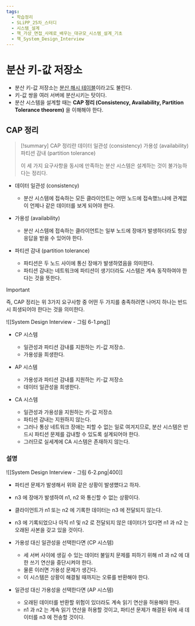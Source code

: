 ```yaml
---
tags:
  - 학습정리
  - SLiPP_25차_스터디
  - 시스템_설계
  - 책_가상_면접_사례로_배우는_대규모_시스템_설계_기초
  - 책_System_Design_Interview
---
```

# 분산 키-값 저장소

- 분산 키-값 저장소는 <u>분산 해시 테이블</u>이라고도 불린다.
- 키-값 쌍을 여러 서버에 분산시키는 탓이다.
- 분산 시스템을 설계할 때는 **CAP 정리 (Consistency, Availability, Partition Tolerance theorem)** 을 이해해야 한다.

## CAP 정리

> [!summary] CAP 정리란
> 데이터 일관성 (consistency)
> 가용성 (availability)
> 파티션 감내 (partition tolerance)
> 
> 이 세 가지 요구사항을 동시에 만족하는 분산 시스템은 설계하는 것이 불가능하다는 정리다.

- 데이터 일관성 (consistency)
	- 분산 시스템에 접속하는 모든 클라이언트는 어떤 노드에 접속했느냐에 관계없이 언제나 같은 데이터를 보게 되어야 한다.

- 가용성 (availability)
	- 분산 시스템에 접속하는 클라이언트는 일부 노드에 장애가 발생하더라도 항상 응답을 받을 수 있어야 한다.

- 파티션 감내 (partition tolerance)
	- 파티션은 두 노드 사이에 통신 장애가 발생하였음을 의미한다.
	- 파티션 감내는 네트워크에 파티션이 생기더라도 시스템은 계속 동작하여야 한다는 것을 뜻한다.

> [!important]
> 즉, CAP 정리는 위 3가지 요구사항 중 어떤 두 가지를 충족하려면 나머지 하나는 반드시 희생되어야 한다는 것을 의미한다.

![[System Design Interview - 그림 6-1.png]]

- CP 시스템
	- 일관성과 파티션 감내를 지원하는 키-값 저장소.
	- 가용성을 희생한다.

- AP 시스템
	- 가용성과 파티션 감내를 지원하는 키-값 저장소
	- 데이터 일관성을 희생한다.

- CA 시스템
	- 일관성과 가용성을 지원하는 키-값 저장소
	- 파티션 감내는 지원하지 않는다.
	- 그러나 통상 네트워크 장애는 피할 수 없는 일로 여겨지므로, 분산 시스템은 반드시 파티션 문제를 감내할 수 있도록 설계되어야 한다.
	- 그러므로 실세계에 CA 시스템은 존재하지 않는다.

### 설명

![[System Design Interview - 그림 6-2.png|400]]

- 파티션 문제가 발생해서 위와 같은 상황이 발생헀다고 하자.
- n3 에 장애가 발생하여 n1, n2 와 통신할 수 없는 상황이다.

- 클라이언트가 n1 또는 n2 에 기록한 데이터는 n3 에 전달되지 않는다.
- n3 에 기록되었으나 아직 n1 및 n2 로 전달되지 않은 데이터가 있다면 n1 과 n2 는 오래된 사본을 갖고 있을 것이다.

- 가용성 대신 일관성을 선택한다면 (CP 시스템)
	- 세 서버 사이에 생길 수 있는 데이터 불일치 문제를 피하기 위해 n1 과 n2 에 대한 쓰기 연산을 중단시켜야 한다.
	- 물론 이러면 가용성 문제가 생긴다.
	- 이 시스템은 상황이 해결될 때까지는 오류를 반환해야 한다.

- 일관성 대신 가용성을 선택한다면 (AP 시스템)
	- 오래된 데이터를 반환할 위험이 있더라도 계속 읽기 연산을 허용해야 한다.
	- n1 과 n2 는 계속 읽기 연산을 허용할 것이고, 파티션 문제가 해결된 뒤에 새 데이터를 n3 에 전송할 것이다.




